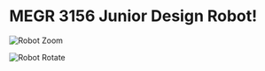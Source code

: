 # MEGR 3156 Junior Design Robot!

![Robot Zoom](https://github.com/lukelmg/JuniorDesignRobot/blob/main/zoomgif.gif)

![Robot Rotate](https://github.com/lukelmg/JuniorDesignRobot/blob/main/rotategif.gif)
